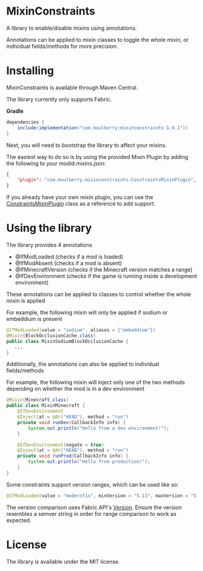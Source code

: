 # MixinConstraints

A library to enable/disable mixins using annotations.

Annotations can be applied to mixin classes to toggle the whole mixin, or individual fields/methods for more precision.

# Installing

MixinConstraints is available through Maven Central.

The library currently only supports Fabric.

__Gradle__
```groovy
dependencies {
    include(implementation("com.moulberry:mixinconstraints:1.0.1"))
}
```

Next, you will need to bootstrap the library to affect your mixins.

The easiest way to do so is by using the provided Mixin Plugin by adding the following to your modid.mixins.json:
```json
{
    "plugin": "com.moulberry.mixinconstraints.ConstraintsMixinPlugin",
}
```

If you already have your own mixin plugin, you can use the [ConstraintsMixinPlugin](https://github.com/Moulberry/MixinConstraints/blob/master/src/main/java/com/moulberry/mixinconstraints/ConstraintsMixinPlugin.java) class as a reference to add support.

# Using the library

The library provides 4 annotations
- @IfModLoaded (checks if a mod is loaded)
- @IfModAbsent (checks if a mod is absent)
- @IfMinecraftVersion (checks if the Minecraft version matches a range)
- @IfDevEnvironment (checks if the game is running inside a development environment)

These annotations can be applied to classes to control whether the whole mixin is applied

For example, the following mixin will only be applied if sodium or embeddium is present
```java
@IfModLoaded(value = "sodium", aliases = {"embeddium"})
@Mixin(BlockOcclusionCache.class)
public class MixinSodiumBlockOcclusionCache {
   ...
}
```

Additionally, the annotations can also be applied to individual fields/methods

For example, the following mixin will inject only one of the two methods depending on whether the mod is in a dev environment
```java
@Mixin(Minecraft.class)
public class MixinMinecraft {
    @IfDevEnvironment
    @Inject(at = @At("HEAD"), method = "run")
    private void runDev(CallbackInfo info) {
        System.out.println("Hello from a dev environment!");
    }

    @IfDevEnvironment(negate = true)
    @Inject(at = @At("HEAD"), method = "run")
    private void runProd(CallbackInfo info) {
        System.out.println("Hello from production!");
    }
}
```

Some constraints support version ranges, which can be used like so:
```java
@IfModLoaded(value = "modernfix", minVersion = "5.11", maxVersion = "5.15")
```
The version comparison uses Fabric API's [Version](https://github.com/FabricMC/fabric-loader/blob/master/src/main/java/net/fabricmc/loader/api/Version.java). Ensure the version resembles a semver string in order for range comparison to work as expected.

# License
The library is available under the MIT license.
